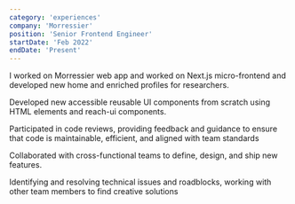 ```yaml
---
category: 'experiences'
company: 'Morressier'
position: 'Senior Frontend Engineer'
startDate: 'Feb 2022'
endDate: 'Present'
---
```


I worked on Morressier web app and worked on Next.js micro-frontend and developed new home and enriched profiles for researchers.

Developed new accessible reusable UI components from scratch using HTML elements and reach-ui components.

Participated in code reviews, providing feedback and guidance to ensure that code is maintainable, efficient, and aligned with team standards

Collaborated with cross-functional teams to define, design, and ship new features.

Identifying and resolving technical issues and roadblocks, working with other team members to find creative solutions
